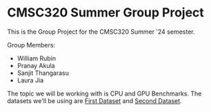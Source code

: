 # CMSC320 Summer Group Project
This is the Group Project for the CMSC320 Summer '24 semester.

Group Members:
- William Rubin
- Pranay Akula
- Sanjit Thangarasu
- Laura Jia

The topic we will be working with is CPU and GPU Benchmarks.
The datasets we'll be using are [First Dataset](https://www.kaggle.com/datasets/michaelbryantds/cpu-and-gpu-product-data)
and [Second Dataset](https://www.kaggle.com/datasets/alanjo/cpu-benchmarks).
